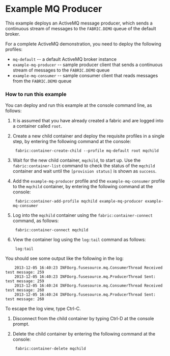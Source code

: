 # Example MQ Producer

This example deploys an ActiveMQ message producer, which sends a continuous stream of messages to the `FABRIC.DEMO` queue of the default broker.

For a complete ActiveMQ demonstration, you need to deploy the following profiles:

* `mq-default` -- a default ActiveMQ broker instance
* `example-mq-producer` -- sample producer client that sends a continuous stream of messages to the `FABRIC.DEMO` queue
* `example-mq-consumer` -- sample consumer client that reads messages from the `FABRIC.DEMO` queue

### How to run this example

You can deploy and run this example at the console command line, as follows:

1. It is assumed that you have already created a fabric and are logged into a container called `root`.
1. Create a new child container and deploy the requisite profiles in a single step, by entering the following command at the console:

        fabric:container-create-child --profile mq-default root mqchild

1. Wait for the new child container, `mqchild`, to start up. Use the `fabric:container-list` command to check the status of the `mqchild` container and wait until the `[provision status]` is shown as `success`.
1. Add the `example-mq-producer` profile and the `example-mq-consumer` profile to the `mqchild` container, by entering the following command at the console:

        fabric:container-add-profile mqchild example-mq-producer example-mq-consumer

1. Log into the `mqchild` container using the `fabric:container-connect` command, as follows:

        fabric:container-connect mqchild

1. View the container log using the `log:tail` command as follows:

        log:tail

 You should see some output like the following in the log:

        2013-12-05 16:40:23 INFOorg.fusesource.mq.ConsumerThread Received test message: 259
        2013-12-05 16:40:23 INFOorg.fusesource.mq.ProducerThread Sent: test message: 259
        2013-12-05 16:40:24 INFOorg.fusesource.mq.ConsumerThread Received test message: 260
        2013-12-05 16:40:24 INFOorg.fusesource.mq.ProducerThread Sent: test message: 260

 To escape the log view, type Ctrl-C.
1. Disconnect from the child container by typing Ctrl-D at the console prompt.
1. Delete the child container by entering the following command at the console:

        fabric:container-delete mqchild

